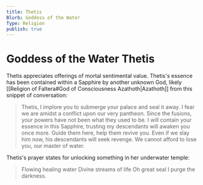 ```yaml
---
title: Thetis
Blurb: Goddess of the Water
Type: Religion
publish: true
---
```


# Goddess of the Water Thetis

Thetis appreciates offerings of mortal sentimental value. Thetis's essence has been contained within a Sapphire by another unknown God, likely [[Religion of Faltera#God of Consciousness Azathoth|Azathoth]] from this snippet of conversation:

> Thetis, I implore you to submerge your palace and seal it away. I fear we are amidst a conflict upon our very pantheon. Since the fusions, your powers have not been what they used to be. I will contain your essence in this Sapphire, trusting my descendants will awaken you once more. Guide them here, help them revive you. Even if we slay him now, his descendants will seek revenge. We cannot afford to lose you, our master of water.

Thetis's prayer states for unlocking something in her underwater temple:

> Flowing healing water
> Divine streams of life
> Oh great seal
> I purge the darkness.
